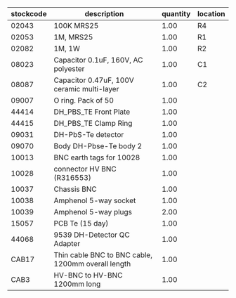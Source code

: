 |stockcode|description|quantity|location|
|---------|-----------|--------|--------|
|02043|100K MRS25|1.00|R4|
|02053|1M, MRS25|1.00|R1|
|02082|1M, 1W|1.00|R2|
|08023|Capacitor 0.1uF, 160V, AC polyester|1.00|C1|
|08087|Capacitor 0.47uF, 100V ceramic multi-layer|1.00|C2|
|09007|O ring.  Pack of 50|1.00||
|44414|DH_PBS_TE Front Plate|1.00||
|44415|DH_PBS_TE Clamp Ring|1.00||
|09031|DH-PbS-Te detector|1.00||
|09070|Body DH-Pbse-Te body 2|1.00||
|10013|BNC earth tags for 10028|1.00||
|10028|connector HV BNC (R316553)|1.00||
|10037|Chassis BNC|1.00||
|10038|Amphenol  5-way socket|1.00||
|10039|Amphenol 5-way plugs|2.00||
|15057|PCB Te  (15 day)|1.00||
|44068|9539 DH-Detector QC Adapter|1.00||
|CAB17|Thin cable BNC to BNC cable, 1200mm overall length|1.00||
|CAB3|HV-BNC to HV-BNC 1200mm long|1.00||
